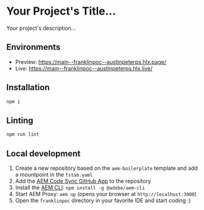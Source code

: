 # Your Project's Title...
Your project's description...

## Environments
- Preview: https://main--franklinpoc--austinpeterps.hlx.page/
- Live: https://main--franklinpoc--austinpeterps.hlx.live/

## Installation

```sh
npm i
```

## Linting

```sh
npm run lint
```

## Local development

1. Create a new repository based on the `aem-boilerplate` template and add a mountpoint in the `fstab.yaml`
1. Add the [AEM Code Sync GitHub App](https://github.com/apps/aem-code-sync) to the repository
1. Install the [AEM CLI](https://github.com/adobe/helix-cli): `npm install -g @adobe/aem-cli`
1. Start AEM Proxy: `aem up` (opens your browser at `http://localhost:3000`)
1. Open the `franklinpoc` directory in your favorite IDE and start coding :)
